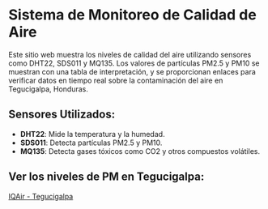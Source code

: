 # Sistema de Monitoreo de Calidad de Aire

Este sitio web muestra los niveles de calidad del aire utilizando sensores como DHT22, SDS011 y MQ135. Los valores de partículas PM2.5 y PM10 se muestran con una tabla de interpretación, y se proporcionan enlaces para verificar datos en tiempo real sobre la contaminación del aire en Tegucigalpa, Honduras.

## Sensores Utilizados:
- **DHT22**: Mide la temperatura y la humedad.
- **SDS011**: Detecta partículas PM2.5 y PM10.
- **MQ135**: Detecta gases tóxicos como CO2 y otros compuestos volátiles.

## Ver los niveles de PM en Tegucigalpa:
[IQAir - Tegucigalpa](https://www.iqair.com/honduras)
